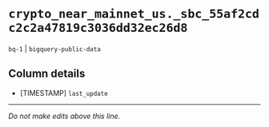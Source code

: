 # `crypto_near_mainnet_us._sbc_55af2cdc2c2a47819c3036dd32ec26d8`
`bq-1` | `bigquery-public-data`

## Column details
* [TIMESTAMP] `last_update`

-------------------------------------------------------------------------------
*Do not make edits above this line.*

